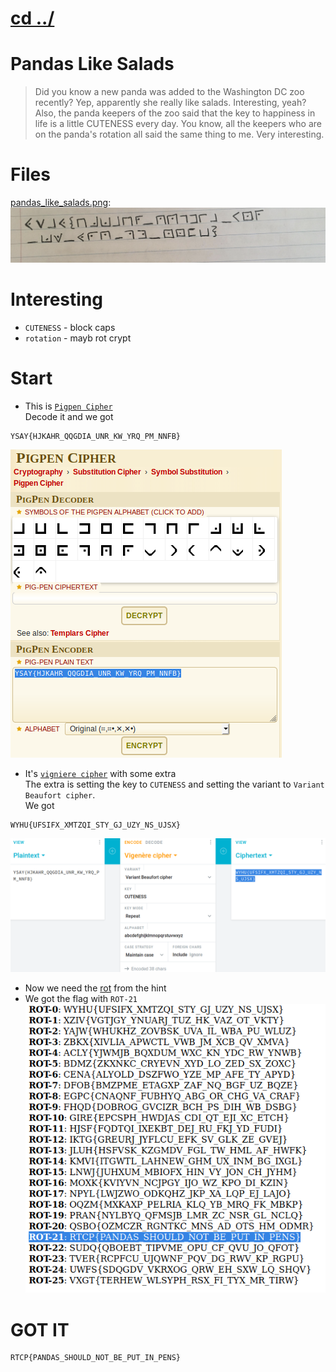# [cd ../](../../index.md)
# Pandas Like Salads

> Did you know a new panda was added to the Washington DC zoo recently? Yep, apparently she really like salads. Interesting, yeah? Also, the panda keepers of the zoo said that the key to happiness in life is a little CUTENESS every day. You know, all the keepers who are on the panda's rotation all said the same thing to me. Very interesting.

# Files
[pandas_like_salads.png](pandas_like_salads.png):  
![pandas_like_salads.png](pandas_like_salads.png)

# Interesting
- `CUTENESS` - block caps
- `rotation` - mayb rot crypt

# Start
- This is [`Pigpen Cipher`](https://www.dcode.fr/pigpen-cipher)  
Decode it and we got
```
YSAY{HJKAHR_QQGDIA_UNR_KW_YRQ_PM_NNFB}
```
![pigpen.png](pigpen.png)
- It's [`vigniere cipher`](https://cryptii.com/pipes/vigenere-cipher) with some extra  
The extra is setting the key to `CUTENESS` and setting the variant to `Variant Beaufort cipher`.  
We got 
```
WYHU{UFSIFX_XMTZQI_STY_GJ_UZY_NS_UJSX}
```
![vigniere.png](vigniere.png)
- Now we need the [rot](http://theblob.org/rot.cgi?text=WYHU%7BUFSIFX_XMTZQI_STY_GJ_UZY_NS_UJSX%7D) from the hint
- We got the flag with `ROT-21`  
![rot21.png](rot21.png)

# GOT IT
```
RTCP{PANDAS_SHOULD_NOT_BE_PUT_IN_PENS}
```
